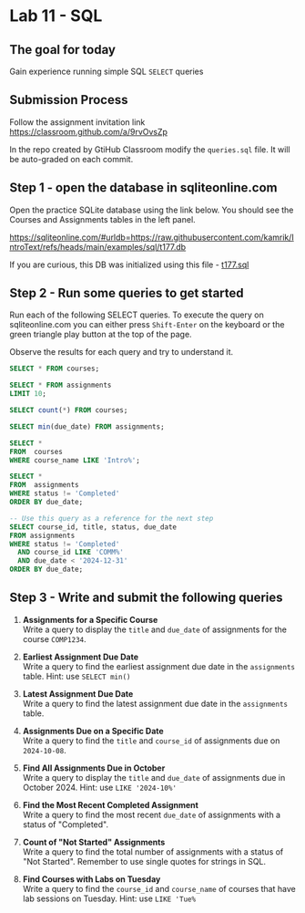 # Lab 11 - SQL

## The goal for today
Gain experience running simple SQL `SELECT` queries

## Submission Process
Follow the assignment invitation link  
https://classroom.github.com/a/9rvOvsZp

In the repo created by GtiHub Classroom modify the `queries.sql` file. It will be auto-graded on each commit.

## Step 1 - open the database in sqliteonline.com
Open the practice SQLite database using the link below.
You should see the Courses and Assignments tables in the left panel.

https://sqliteonline.com/#urldb=https://raw.githubusercontent.com/kamrik/IntroText/refs/heads/main/examples/sql/t177.db

If you are curious, this DB was initialized using this file - [t177.sql](../examples/sql/t177.sql)


## Step 2 - Run some queries to get started
Run each of the following SELECT queries.
To execute the query on sqliteonline.com you can either press `Shift-Enter` on the keyboard or the green triangle play button at the top of the page.

Observe the results for each query and try to understand it.

```sql
SELECT * FROM courses;

SELECT * FROM assignments
LIMIT 10; 

SELECT count(*) FROM courses;

SELECT min(due_date) FROM assignments;

SELECT *
FROM  courses
WHERE course_name LIKE 'Intro%';

SELECT *
FROM  assignments
WHERE status != 'Completed'
ORDER BY due_date;

-- Use this query as a reference for the next step
SELECT course_id, title, status, due_date
FROM assignments
WHERE status != 'Completed'	
  AND course_id LIKE 'COMM%'
  AND due_date < '2024-12-31'
ORDER BY due_date;
```

## Step 3 - Write and submit the following queries

1. **Assignments for a Specific Course**  
   Write a query to display the `title` and `due_date` of assignments for the course `COMP1234`.


2. **Earliest Assignment Due Date**  
   Write a query to find the earliest assignment due date in the `assignments` table. Hint: use `SELECT min()`

   
3. **Latest Assignment Due Date**  
   Write a query to find the latest assignment due date in the `assignments` table.

4. **Assignments Due on a Specific Date**  
    Write a query to find the `title` and `course_id` of assignments due on `2024-10-08`.

5. **Find All Assignments Due in October**  
   Write a query to display the `title` and `due_date` of assignments due in October 2024. Hint: use `LIKE '2024-10%'`

6. **Find the Most Recent Completed Assignment**  
    Write a query to find the most recent `due_date` of assignments with a status of "Completed".

7. **Count of "Not Started" Assignments**  
   Write a query to find the total number of assignments with a status of "Not Started". Remember to use single quotes for strings in SQL.

8. **Find Courses with Labs on Tuesday**  
   Write a query to find the `course_id` and `course_name` of courses that have lab sessions on Tuesday. Hint: use `LIKE 'Tue%`
   

